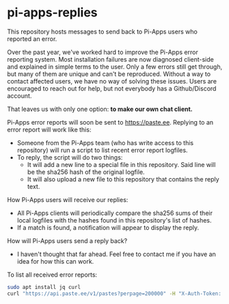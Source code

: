 # pi-apps-replies
This repository hosts messages to send back to Pi-Apps users who reported an error.

Over the past year, we've worked hard to improve the Pi-Apps error reporting system. Most installation failures are now diagnosed client-side and explained in simple terms to the user. Only a few errors still get through, but many of them are unique and can't be reproduced. Without a way to contact affected users, we have no way of solving these issues. Users are encouraged to reach out for help, but not everybody has a Github/Discord account.

That leaves us with only one option: **to make our own chat client.**

Pi-Apps error reports will soon be sent to https://paste.ee.
Replying to an error report will work like this:
- Someone from the Pi-Apps team (who has write access to this repository) will run a script to list recent error report logfiles.
- To reply, the script will do two things:
  - It will add a new line to a special file in this repository. Said line will be the sha256 hash of the original logfile.
  - It will also upload a new file to this repository that contains the reply text.

How Pi-Apps users will receive our replies:
- All Pi-Apps clients will periodically compare the sha256 sums of their local logfiles with the hashes found in this repository's list of hashes.
- If a match is found, a notification will appear to display the reply.

How will Pi-Apps users send a reply back?
- I haven't thought that far ahead. Feel free to contact me if you have an idea for how this can work.

To list all received error reports:
```bash
sudo apt install jq curl
curl "https://api.paste.ee/v1/pastes?perpage=200000" -H "X-Auth-Token: uaEcotUfhtDjVC1RoIW7YQuqZhCb7BchwFtIEfiSC" | jq
```
